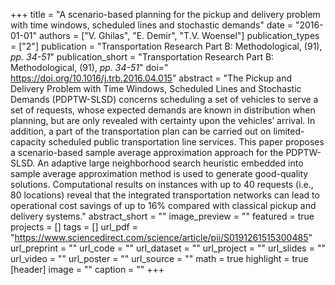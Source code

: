 +++
title = "A scenario-based planning for the pickup and delivery problem with time windows, scheduled lines and stochastic demands"
date = "2016-01-01"
authors = ["V. Ghilas", "E. Demir", "T.V. Woensel"]
publication_types = ["2"]
publication = "Transportation Research Part B: Methodological, (91), _pp. 34-51_"
publication_short = "Transportation Research Part B: Methodological, (91), _pp. 34-51_"
doi=" https://doi.org/10.1016/j.trb.2016.04.015"
abstract = "The Pickup and Delivery Problem with Time Windows, Scheduled Lines and Stochastic Demands (PDPTW-SLSD) concerns scheduling a set of vehicles to serve a set of requests, whose expected demands are known in distribution when planning, but are only revealed with certainty upon the vehicles’ arrival. In addition, a part of the transportation plan can be carried out on limited-capacity scheduled public transportation line services. This paper proposes a scenario-based sample average approximation approach for the PDPTW-SLSD. An adaptive large neighborhood search heuristic embedded into sample average approximation method is used to generate good-quality solutions. Computational results on instances with up to 40 requests (i.e., 80 locations) reveal that the integrated transportation networks can lead to operational cost savings of up to 16% compared with classical pickup and delivery systems."
abstract_short = ""
image_preview = ""
featured = true
projects = []
tags = []
url_pdf = "https://www.sciencedirect.com/science/article/pii/S0191261515300485"
url_preprint = ""
url_code = ""
url_dataset = ""
url_project = ""
url_slides = ""
url_video = ""
url_poster = ""
url_source = ""
math = true
highlight = true
[header]
image = ""
caption = ""
+++
